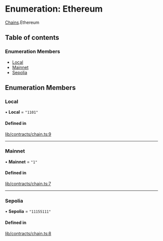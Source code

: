 # Enumeration: Ethereum

[Chains](../modules/Chains.md).Ethereum

## Table of contents

### Enumeration Members

- [Local](Chains.Ethereum.md#local)
- [Mainnet](Chains.Ethereum.md#mainnet)
- [Sepolia](Chains.Ethereum.md#sepolia)

## Enumeration Members

### Local

• **Local** = ``"1101"``

#### Defined in

[lib/contracts/chain.ts:9](https://github.com/jose-blockchain/tbtc-v2/blob/main/typescript/src/lib/contracts/chain.ts#L9)

___

### Mainnet

• **Mainnet** = ``"1"``

#### Defined in

[lib/contracts/chain.ts:7](https://github.com/jose-blockchain/tbtc-v2/blob/main/typescript/src/lib/contracts/chain.ts#L7)

___

### Sepolia

• **Sepolia** = ``"11155111"``

#### Defined in

[lib/contracts/chain.ts:8](https://github.com/jose-blockchain/tbtc-v2/blob/main/typescript/src/lib/contracts/chain.ts#L8)
